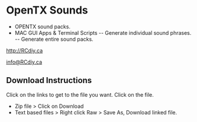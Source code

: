 # OpenTX Sounds
- OPENTX sound packs.
- MAC GUI Apps & Terminal Scripts
-- Generate individual sound phrases.
-- Generate entire sound packs.

http://RCdiy.ca

info@RCdiy.ca

## Download Instructions
Click on the links to get to the file you want. Click on the file.
- Zip file > Click on Download
- Text based files > Right click Raw > Save As, Download linked file.
